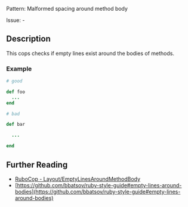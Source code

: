 Pattern: Malformed spacing around method body

Issue: -

## Description

This cops checks if empty lines exist around the bodies of methods.

### Example

```ruby
# good

def foo
  ...
end

# bad

def bar

  ...

end
```

## Further Reading

* [RuboCop - Layout/EmptyLinesAroundMethodBody](https://rubocop.readthedocs.io/en/latest/cops_layout/#layoutemptylinesaroundmethodbody)
* [https://github.com/bbatsov/ruby-style-guide#empty-lines-around-bodies](https://github.com/bbatsov/ruby-style-guide#empty-lines-around-bodies)
